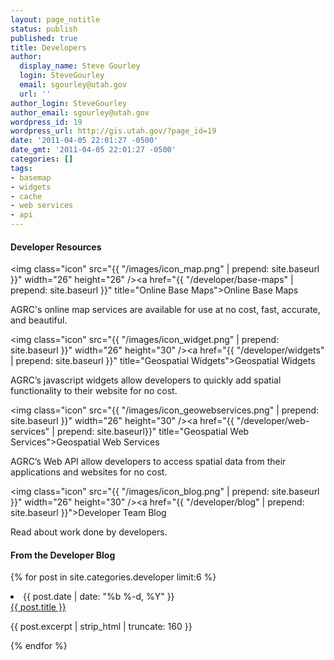 ```yaml
---
layout: page_notitle
status: publish
published: true
title: Developers
author:
  display_name: Steve Gourley
  login: SteveGourley
  email: sgourley@utah.gov
  url: ''
author_login: SteveGourley
author_email: sgourley@utah.gov
wordpress_id: 19
wordpress_url: http://gis.utah.gov/?page_id=19
date: '2011-04-05 22:01:27 -0500'
date_gmt: '2011-04-05 22:01:27 -0500'
categories: []
tags:
- basemap
- widgets
- cache
- web services
- api
---
```

<div class="footer-col-wrapper">
<div class="footer-col footer-col-3">

<h4>Developer Resources</h4>

<img class="icon" src="{{ "/images/icon_map.png" | prepend: site.baseurl }}" width="26" height="26" /><a href="{{ "/developer/base-maps" | prepend: site.baseurl }}" title="Online Base Maps">Online Base Maps</a>

<p>AGRC's online map services are available for use at no cost, fast, accurate, and beautiful.</p>

<img class="icon" src="{{ "/images/icon_widget.png" | prepend: site.baseurl }}" width="26" height="30" /><a href="{{ "/developer/widgets" | prepend: site.baseurl }}" title="Geospatial Widgets">Geospatial Widgets</a>

<p>AGRC’s javascript widgets allow developers to quickly add spatial functionality to their website for no cost.</p>

<img class="icon" src="{{ "/images/icon_geowebservices.png" | prepend: site.baseurl }}" width="26" height="30" /><a href="{{ "/developer/web-services" | prepend: site.baseurl}}" title="Geospatial Web Services">Geospatial Web Services</a>

<p>AGRC’s Web API allow developers to access spatial data from their applications and websites for no cost.</p>

<img class="icon" src="{{ "/images/icon_blog.png" | prepend: site.baseurl }}" width="26" height="30" /><a href="{{ "/developer/blog" | prepend: site.baseurl }}">Developer Team Blog</a>

<p>Read about work done by developers.</p>

</div>

<div class="footer-col  footer-col-3">

  <h4>From the Developer Blog</h4>

  {% for post in site.categories.developer limit:6 %}
  <li>
    <span class="post-meta">{{ post.date | date: "%b %-d, %Y" }}</span><br/>
    <a href="{{ post.url | prepend: site.baseurl }}">{{ post.title }}</a>
    <p>{{ post.excerpt | strip_html | truncate: 160 }}</p>
  </li>
  {% endfor %}

</div>
</div>
